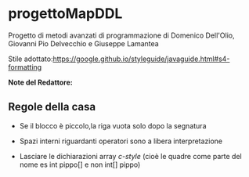 # progettoMapDDL
Progetto di metodi avanzati di programmazione di Domenico Dell'Olio, Giovanni Pio Delvecchio e Giuseppe Lamantea

Stile adottato:https://google.github.io/styleguide/javaguide.html#s4-formatting

**Note del Redattore:**

## Regole della casa

  * Se il blocco è piccolo,la riga vuota solo dopo la segnatura
  
  * Spazi interni riguardanti operatori sono a libera interpretazione
  
  * Lasciare le dichiarazioni array _c-style_ (cioè le quadre come parte del nome es int pippo[] e non int[] pippo)
  
  

